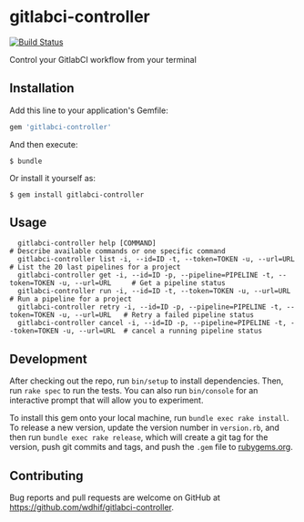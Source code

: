 # gitlabci-controller
[![Build Status](https://travis-ci.org/wdhif/gitlabci-controller.svg?branch=master)](https://travis-ci.org/wdhif/gitlabci-controller)

Control your GitlabCI workflow from your terminal

## Installation

Add this line to your application's Gemfile:

```ruby
gem 'gitlabci-controller'
```

And then execute:

    $ bundle

Or install it yourself as:

    $ gem install gitlabci-controller

## Usage

```
  gitlabci-controller help [COMMAND]                                                              # Describe available commands or one specific command
  gitlabci-controller list -i, --id=ID -t, --token=TOKEN -u, --url=URL                            # List the 20 last pipelines for a project
  gitlabci-controller get -i, --id=ID -p, --pipeline=PIPELINE -t, --token=TOKEN -u, --url=URL     # Get a pipeline status
  gitlabci-controller run -i, --id=ID -t, --token=TOKEN -u, --url=URL                             # Run a pipeline for a project
  gitlabci-controller retry -i, --id=ID -p, --pipeline=PIPELINE -t, --token=TOKEN -u, --url=URL   # Retry a failed pipeline status
  gitlabci-controller cancel -i, --id=ID -p, --pipeline=PIPELINE -t, --token=TOKEN -u, --url=URL  # cancel a running pipeline status
```

## Development

After checking out the repo, run `bin/setup` to install dependencies. Then, run `rake spec` to run the tests. You can also run `bin/console` for an interactive prompt that will allow you to experiment.

To install this gem onto your local machine, run `bundle exec rake install`. To release a new version, update the version number in `version.rb`, and then run `bundle exec rake release`, which will create a git tag for the version, push git commits and tags, and push the `.gem` file to [rubygems.org](https://rubygems.org).

## Contributing

Bug reports and pull requests are welcome on GitHub at https://github.com/wdhif/gitlabci-controller.
